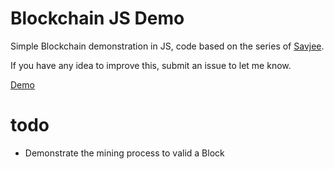 # Blockchain JS Demo

Simple Blockchain demonstration in JS, code based on the series of [Savjee](https://www.youtube.com/watch?v=zVqczFZr124).

If you have any idea to improve this, submit an issue to let me know.

[Demo](https://matheushf.github.io/blockchain-demo-js/)

# todo

- Demonstrate the mining process to valid a Block
